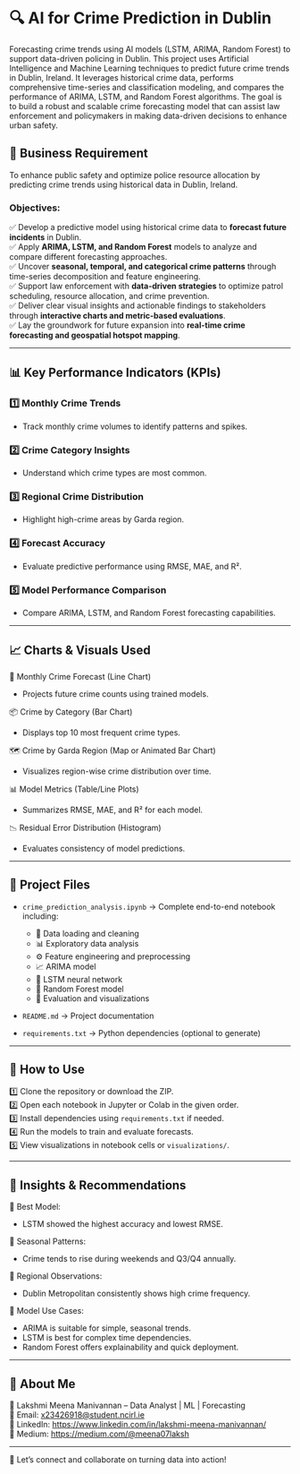 # 🔍 AI for Crime Prediction in Dublin  

Forecasting crime trends using AI models (LSTM, ARIMA, Random Forest) to support data-driven policing in Dublin. This project uses Artificial Intelligence and Machine Learning techniques to predict future crime trends in Dublin, Ireland. It leverages historical crime data, performs comprehensive time-series and classification modeling, and compares the performance of ARIMA, LSTM, and Random Forest algorithms. The goal is to build a robust and scalable crime forecasting model that can assist law enforcement and policymakers in making data-driven decisions to enhance urban safety.

## 📌 Business Requirement  
To enhance public safety and optimize police resource allocation by predicting crime trends using historical data in Dublin, Ireland.

### Objectives:  

✅ Develop a predictive model using historical crime data to **forecast future incidents** in Dublin.  
✅ Apply **ARIMA, LSTM, and Random Forest** models to analyze and compare different forecasting approaches.  
✅ Uncover **seasonal, temporal, and categorical crime patterns** through time-series decomposition and feature engineering.  
✅ Support law enforcement with **data-driven strategies** to optimize patrol scheduling, resource allocation, and crime prevention.  
✅ Deliver clear visual insights and actionable findings to stakeholders through **interactive charts and metric-based evaluations**.  
✅ Lay the groundwork for future expansion into **real-time crime forecasting and geospatial hotspot mapping**.

---

## 📊 Key Performance Indicators (KPIs)  

### 1️⃣ Monthly Crime Trends  
   - Track monthly crime volumes to identify patterns and spikes.

### 2️⃣ Crime Category Insights  
   - Understand which crime types are most common.

### 3️⃣ Regional Crime Distribution  
   - Highlight high-crime areas by Garda region.

### 4️⃣ Forecast Accuracy  
   - Evaluate predictive performance using RMSE, MAE, and R².

### 5️⃣ Model Performance Comparison  
   - Compare ARIMA, LSTM, and Random Forest forecasting capabilities.

---

## 📈 Charts & Visuals Used  

📅 Monthly Crime Forecast (Line Chart)  
   - Projects future crime counts using trained models.

📦 Crime by Category (Bar Chart)  
   - Displays top 10 most frequent crime types.

🗺️ Crime by Garda Region (Map or Animated Bar Chart)  
   - Visualizes region-wise crime distribution over time.

📊 Model Metrics (Table/Line Plots)  
   - Summarizes RMSE, MAE, and R² for each model.

📉 Residual Error Distribution (Histogram)  
   - Evaluates consistency of model predictions.

---

## 📂 Project Files  

- `crime_prediction_analysis.ipynb` → Complete end-to-end notebook including:  
  - 📌 Data loading and cleaning  
  - 📊 Exploratory data analysis  
  - ⚙️ Feature engineering and preprocessing  
  - 📈 ARIMA model  
  - 🤖 LSTM neural network  
  - 🌲 Random Forest model  
  - 🧪 Evaluation and visualizations  

- `README.md` → Project documentation  
- `requirements.txt` → Python dependencies (optional to generate)

---

## 🚀 How to Use  

1️⃣ Clone the repository or download the ZIP.  
2️⃣ Open each notebook in Jupyter or Colab in the given order.  
3️⃣ Install dependencies using `requirements.txt` if needed.  
4️⃣ Run the models to train and evaluate forecasts.  
5️⃣ View visualizations in notebook cells or `visualizations/`.

---

## 📢 Insights & Recommendations  

📌 Best Model:  
   - LSTM showed the highest accuracy and lowest RMSE.

📌 Seasonal Patterns:  
   - Crime tends to rise during weekends and Q3/Q4 annually.

📌 Regional Observations:  
   - Dublin Metropolitan consistently shows high crime frequency.

📌 Model Use Cases:  
   - ARIMA is suitable for simple, seasonal trends.  
   - LSTM is best for complex time dependencies.  
   - Random Forest offers explainability and quick deployment.

---

## 📌 About Me  
🔹 Lakshmi Meena Manivannan – Data Analyst | ML | Forecasting  
🔹 Email: x23426918@student.ncirl.ie  
🔹 LinkedIn: https://www.linkedin.com/in/lakshmi-meena-manivannan/  
🔹 Medium: https://medium.com/@meena07laksh  

---

🚀 Let’s connect and collaborate on turning data into action!

